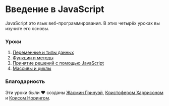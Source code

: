 # Введение в JavaScript

JavaScript это язык веб-программирования. В этих четырёх уроках вы изучите его основы.

### Уроки

1. [Переменные и типы данных](#)
2. [Функции и методы](#)
3. [Принятие решений с помощью JavaScript](#)
4. [Массивы и циклы](#)

### Благодарность

Эти уроки были ♥️ созданы [Жасмин Гринуэй](https://twitter.com/paladique), [Кристофером Харрисоном](https://twitter.com/geektrainer) и [Крисом Норингом](https://twitter.com/chris_noring).